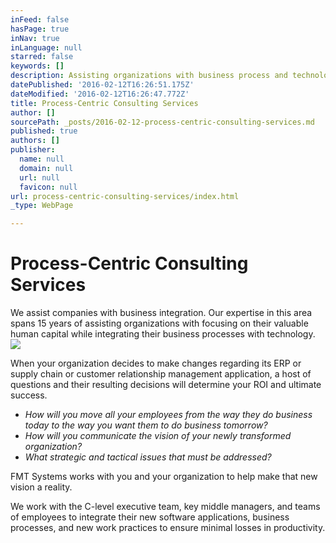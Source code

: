 ```yaml
---
inFeed: false
hasPage: true
inNav: true
inLanguage: null
starred: false
keywords: []
description: Assisting organizations with business process and technology integration
datePublished: '2016-02-12T16:26:51.175Z'
dateModified: '2016-02-12T16:26:47.772Z'
title: Process-Centric Consulting Services
author: []
sourcePath: _posts/2016-02-12-process-centric-consulting-services.md
published: true
authors: []
publisher:
  name: null
  domain: null
  url: null
  favicon: null
url: process-centric-consulting-services/index.html
_type: WebPage

---
```

# Process-Centric Consulting Services

We assist companies with business integration. Our 
expertise in this area spans 15 years of assisting organizations with focusing on their valuable human capital while integrating their business processes with technology.
![](https://the-grid-user-content.s3-us-west-2.amazonaws.com/47241db5-621f-4e2d-a56e-b1c876738d05.jpg)

When your organization decides to make changes regarding its ERP or supply chain or customer relationship management 
application, a host of questions and their resulting decisions will determine your ROI and ultimate success.

* _How will you move all your employees from the way they do business today to the way you want them to do business tomorrow?_
* _How will you communicate the vision of your newly transformed organization?_
* _What strategic and tactical issues that must be addressed?_

FMT Systems works with you and your organization to help make that new vision a reality.

We work with the C-level executive team, key middle managers, and 
teams of employees to integrate their new software applications, 
business processes, and new work practices to ensure minimal losses in 
productivity.